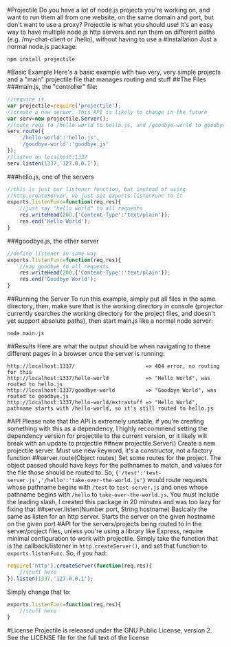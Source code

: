 #Projectile
Do you have a lot of node.js projects you're working on, and want to run them all from one website, on the same domain and port, but don't want to use a proxy? Projectile is what you should use! It's an easy way to have multiple node.js http servers and run them on different paths (e.g. /my-chat-client or /hello), without having to use a 
#Installation
Just a normal node.js package:

	npm install projectile

#Basic Example
Here's a basic example with two very, very simple projects and a "main" projectile file that manages routing and stuff
##The Files
###main.js, the "controller" file:

```javascript
//require it
var projectile=require('projectile');
//create a new server. This API is likely to change in the future
var serv=new projectile.Server();
//route reqs to /hello-world to hello.js, and /goodbye-world to goodbye.js
serv.route({
	'/hello-world':'hello.js',
	'/goodbye-world':'goodbye.js'
});
//listen on localhost:1337
serv.listen(1337,'127.0.0.1');
```

###hello.js, one of the servers

```javascript
//this is just our listener function, but instead of using
//http.createServer, we just set exports.listenFunc to it
exports.listenFunc=function(req,res){
	//just say "hello world" to all requests
	res.writeHead(200,{'Content-Type':'text/plain'});
	res.end('Hello World');
}
```

###goodbye.js, the other server

```javascript
//define listener in same way
exports.listenFunc=function(req,res){
	//say goodbye to all requests
	res.writeHead(200,{'Content-Type':'text/plain'});
	res.end('Goodbye World');
}
```

##Running the Server
To run this example, simply put all files in the same directory, then, make sure that is the working directory in console (projector currently searches the working directory for the project files, and doesn't yet support absolute paths), then start main.js like a normal node server:

	node main.js

##Results
Here are what the output should be when navigating to these different pages in a browser once the server is running:

	http://localhost:1337/                       => 404 error, no routing for this
	http://localhost:1337/hello-world            => "Hello World", was routed to hello.js
	http://localhost:1337/goodbye-world          => "Goodbye World", was routed to goodbye.js
	http://localhost:1337/hello-world/extrastuff => "Hello World", pathname starts with /hello-world, so it's still routed to hello.js

#API
Please note that the API is extremely unstable, if you're creating something with this as a dependency, I highly reccommend setting the dependency version for projectile to the current version, or it likely will break with an update to projectile
##new projectile.Server()
Create a new projectile server. Must use new keyword, it's a constructor, not a factory function
##server.route(Object routes)
Set some routes for the project. The object passed should have keys for the pathnames to match, and values for the file those should be routed to. So, `{'/test':'test-server.js','/hello':'take-over-the-world.js'}` would route requests whose pathname begins with `/test` to `test-server.js` and ones whose pathname begins with `/hello` to `take-over-the-world.js`. You must include the leading slash, I created this package in 20 minutes and was too lazy for fixing that
##server.listen(Number port, String hostname)
Basically the same as listen for an http server. Starts the server on the given hostname on the given port
#API for the servers/projects being routed to
In the server/project files, unless you're using a library like Express, require minimal configuration to work with projectile. Simply take the function that is the callback/listener in `http.createServer()`, and set that function to `exports.listenFunc`. So, if you had:

```javascript
require('http').createServer(function(req,res){
	//stuff here
}).listen(1337,'127.0.0.1');
```

Simply change that to:

```javascript
exports.listenFunc=function(req,res){
	//stuff here
}
```

#License
Projectile is released under the GNU Public License, version 2. See the LICENSE file for the full text of the license
